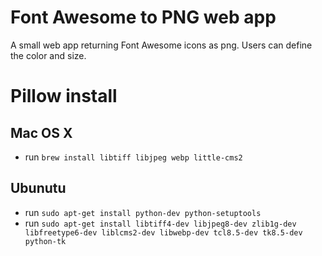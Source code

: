 # Font Awesome to PNG web app
A small web app returning Font Awesome icons as png. Users can define the color and size.

# Pillow install

## Mac OS X
* run `brew install libtiff libjpeg webp little-cms2`

## Ubunutu
* run `sudo apt-get install python-dev python-setuptools`
* run `sudo apt-get install libtiff4-dev libjpeg8-dev zlib1g-dev libfreetype6-dev liblcms2-dev libwebp-dev tcl8.5-dev tk8.5-dev python-tk`